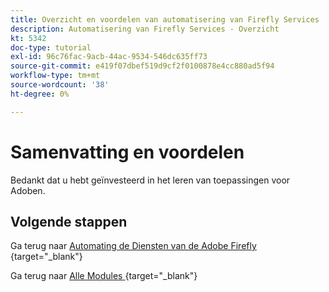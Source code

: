 ```yaml
---
title: Overzicht en voordelen van automatisering van Firefly Services
description: Automatisering van Firefly Services - Overzicht
kt: 5342
doc-type: tutorial
exl-id: 96c76fac-9acb-44ac-9534-546dc635ff73
source-git-commit: e419f07dbef519d9cf2f0100878e4cc880ad5f94
workflow-type: tm+mt
source-wordcount: '38'
ht-degree: 0%

---
```


# Samenvatting en voordelen

Bedankt dat u hebt geïnvesteerd in het leren van toepassingen voor Adoben.

## Volgende stappen

Ga terug naar [ Automating de Diensten van de Adobe Firefly ](./automation.md){target="_blank"}

Ga terug naar [ Alle Modules ](./../../../overview.md){target="_blank"}
